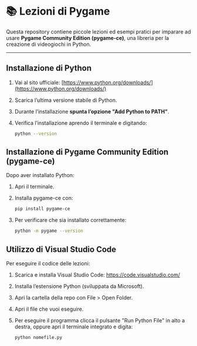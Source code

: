 # 📚 Lezioni di Pygame

Questa repository contiene piccole lezioni ed esempi pratici per imparare ad usare **Pygame Community Edition (pygame-ce)**, una libreria per la creazione di videogiochi in Python.

---

## Installazione di Python

1. Vai al sito ufficiale: [https://www.python.org/downloads/](https://www.python.org/downloads/)
2. Scarica l’ultima versione stabile di Python.
3. Durante l’installazione **spunta l’opzione "Add Python to PATH"**.
4. Verifica l’installazione aprendo il terminale e digitando:

   ```bash
   python --version

## Installazione di Pygame Community Edition (pygame-ce)

Dopo aver installato Python:

1. Apri il terminale.

2. Installa pygame-ce con:
    ```bash
    pip install pygame-ce

3. Per verificare che sia installato correttamente:
    ```bash
    python -m pygame --version

## Utilizzo di Visual Studio Code

Per eseguire il codice delle lezioni:

1. Scarica e installa Visual Studio Code: https://code.visualstudio.com/

2. Installa l’estensione Python (sviluppata da Microsoft).

3. Apri la cartella della repo con File > Open Folder.

4. Apri il file che vuoi eseguire.

5. Per eseguire il programma clicca il pulsante "Run Python File" in alto a destra, oppure apri il terminale integrato e digita:
    ```bash
    python nomefile.py
